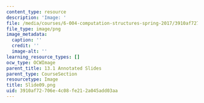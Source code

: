 ```yaml
---
content_type: resource
description: 'Image: '
file: /media/courses/6-004-computation-structures-spring-2017/3910af72706e4c08fe212a045add03aa_Slide09.png
file_type: image/png
image_metadata:
  caption: ''
  credit: ''
  image-alt: ''
learning_resource_types: []
ocw_type: OCWImage
parent_title: 13.1 Annotated Slides
parent_type: CourseSection
resourcetype: Image
title: Slide09.png
uid: 3910af72-706e-4c08-fe21-2a045add03aa
---
```

